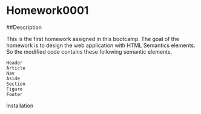 # Homework0001
##Description

This is the first homework assigned in this bootcamp. The goal of the homework is to design the web application with HTML Semantics elements. So the modified code contains these following semantic elements,

    Header
    Article
    Nav
    Aside 
    Section
    Figure
    Footer

Installation
